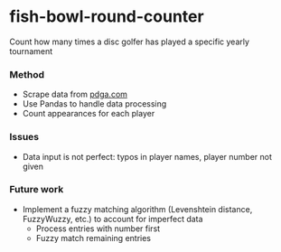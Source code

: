 # fish-bowl-round-counter
Count how many times a disc golfer has played a specific yearly tournament


### Method
* Scrape data from [pdga.com](https://www.pdga.com)
* Use Pandas to handle data processing
* Count appearances for each player


### Issues
* Data input is not perfect:  typos in player names, player number not given

### Future work
* Implement a fuzzy matching algorithm (Levenshtein distance, FuzzyWuzzy, etc.) to account for imperfect data
    * Process entries with number first
    * Fuzzy match remaining entries
